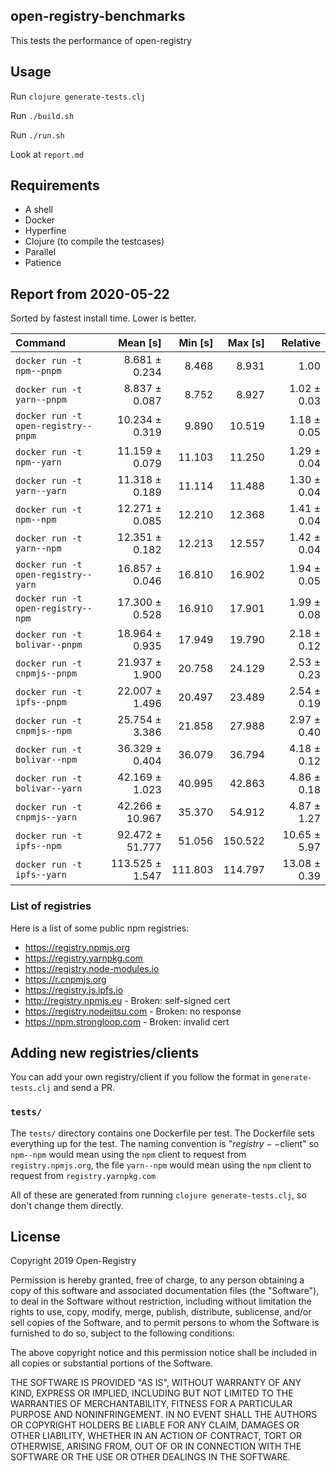 ## open-registry-benchmarks

This tests the performance of open-registry

## Usage

Run `clojure generate-tests.clj`

Run `./build.sh`

Run `./run.sh`

Look at `report.md`

## Requirements

- A shell
- Docker
- Hyperfine
- Clojure (to compile the testcases)
- Parallel
- Patience

<!-- REPORT -->
## Report from 2020-05-22

Sorted by fastest install time. Lower is better.


| Command | Mean [s] | Min [s] | Max [s] | Relative |
|:---|---:|---:|---:|---:|
| `docker run -t npm--pnpm` | 8.681 ± 0.234 | 8.468 | 8.931 | 1.00 |
| `docker run -t yarn--pnpm` | 8.837 ± 0.087 | 8.752 | 8.927 | 1.02 ± 0.03 |
| `docker run -t open-registry--pnpm` | 10.234 ± 0.319 | 9.890 | 10.519 | 1.18 ± 0.05 |
| `docker run -t npm--yarn` | 11.159 ± 0.079 | 11.103 | 11.250 | 1.29 ± 0.04 |
| `docker run -t yarn--yarn` | 11.318 ± 0.189 | 11.114 | 11.488 | 1.30 ± 0.04 |
| `docker run -t npm--npm` | 12.271 ± 0.085 | 12.210 | 12.368 | 1.41 ± 0.04 |
| `docker run -t yarn--npm` | 12.351 ± 0.182 | 12.213 | 12.557 | 1.42 ± 0.04 |
| `docker run -t open-registry--yarn` | 16.857 ± 0.046 | 16.810 | 16.902 | 1.94 ± 0.05 |
| `docker run -t open-registry--npm` | 17.300 ± 0.528 | 16.910 | 17.901 | 1.99 ± 0.08 |
| `docker run -t bolivar--pnpm` | 18.964 ± 0.935 | 17.949 | 19.790 | 2.18 ± 0.12 |
| `docker run -t cnpmjs--pnpm` | 21.937 ± 1.900 | 20.758 | 24.129 | 2.53 ± 0.23 |
| `docker run -t ipfs--pnpm` | 22.007 ± 1.496 | 20.497 | 23.489 | 2.54 ± 0.19 |
| `docker run -t cnpmjs--npm` | 25.754 ± 3.386 | 21.858 | 27.988 | 2.97 ± 0.40 |
| `docker run -t bolivar--npm` | 36.329 ± 0.404 | 36.079 | 36.794 | 4.18 ± 0.12 |
| `docker run -t bolivar--yarn` | 42.169 ± 1.023 | 40.995 | 42.863 | 4.86 ± 0.18 |
| `docker run -t cnpmjs--yarn` | 42.266 ± 10.967 | 35.370 | 54.912 | 4.87 ± 1.27 |
| `docker run -t ipfs--npm` | 92.472 ± 51.777 | 51.056 | 150.522 | 10.65 ± 5.97 |
| `docker run -t ipfs--yarn` | 113.525 ± 1.547 | 111.803 | 114.797 | 13.08 ± 0.39 |
<!-- REPORT_END -->

### List of registries

Here is a list of some public npm registries:

- https://registry.npmjs.org
- https://registry.yarnpkg.com
- https://registry.node-modules.io
- https://r.cnpmjs.org
- https://registry.js.ipfs.io
- http://registry.npmjs.eu - Broken: self-signed cert
- https://registry.nodejitsu.com - Broken: no response
- https://npm.strongloop.com - Broken: invalid cert

## Adding new registries/clients

You can add your own registry/client if you follow the format in
`generate-tests.clj` and send a PR.

### `tests/`

The `tests/` directory contains one Dockerfile per test. The Dockerfile
sets everything up for the test. The naming convention is "$registry--$client"
so `npm--npm` would mean using the `npm` client to request from `registry.npmjs.org`,
the file `yarn--npm` would mean using the `npm` client to request from `registry.yarnpkg.com`

All of these are generated from running `clojure generate-tests.clj`, so don't
change them directly.

## License

Copyright 2019 Open-Registry

Permission is hereby granted, free of charge, to any person obtaining a copy of this software and associated documentation files (the "Software"), to deal in the Software without restriction, including without limitation the rights to use, copy, modify, merge, publish, distribute, sublicense, and/or sell copies of the Software, and to permit persons to whom the Software is furnished to do so, subject to the following conditions:

The above copyright notice and this permission notice shall be included in all copies or substantial portions of the Software.

THE SOFTWARE IS PROVIDED "AS IS", WITHOUT WARRANTY OF ANY KIND, EXPRESS OR IMPLIED, INCLUDING BUT NOT LIMITED TO THE WARRANTIES OF MERCHANTABILITY, FITNESS FOR A PARTICULAR PURPOSE AND NONINFRINGEMENT. IN NO EVENT SHALL THE AUTHORS OR COPYRIGHT HOLDERS BE LIABLE FOR ANY CLAIM, DAMAGES OR OTHER LIABILITY, WHETHER IN AN ACTION OF CONTRACT, TORT OR OTHERWISE, ARISING FROM, OUT OF OR IN CONNECTION WITH THE SOFTWARE OR THE USE OR OTHER DEALINGS IN THE SOFTWARE.
